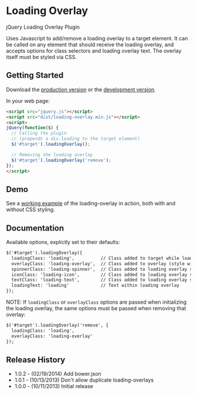 # Loading Overlay

jQuery Loading Overlay Plugin

Uses Javascript to add/remove a loading overlay to a target element. It can be
called on any element that should receive the loading overlay, and accepts
options for class selectors and loading overlay text. The overlay itself must be
styled via CSS.

## Getting Started
Download the [production version][min] or the [development version][max].

[min]: https://raw.github.com/jgerigmeyer/jquery-loading-overlay/master/dist/loading-overlay.min.js
[max]: https://raw.github.com/jgerigmeyer/jquery-loading-overlay/master/dist/loading-overlay.js

In your web page:

```html
<script src="jquery.js"></script>
<script src="dist/loading-overlay.min.js"></script>
<script>
jQuery(function($) {
  // Calling the plugin
  // (prepends a div.loading to the target element)
  $('#target').loadingOverlay();

  // Removing the loading overlay
  $('#target').loadingOverlay('remove');
});
</script>
```

## Demo

See a [working example] of the loading-overlay in action, both with and without
CSS styling.

[working example]: http://jgerigmeyer.github.io/jquery-loading-overlay/demo/

## Documentation

Available options, explictly set to their defaults:

```html
$('#target').loadingOverlay({
  loadingClass: 'loading',          // Class added to target while loading
  overlayClass: 'loading-overlay',  // Class added to overlay (style with CSS)
  spinnerClass: 'loading-spinner',  // Class added to loading overlay spinner
  iconClass: 'loading-icon',        // Class added to loading overlay spinner
  textClass: 'loading-text',        // Class added to loading overlay spinner
  loadingText: 'loading'            // Text within loading overlay
});
```

NOTE: If ``loadingClass`` or ``overlayClass`` options are passed when
initializing the loading overlay, the same options must be passed when removing
that overlay:

```html
$('#target').loadingOverlay('remove', {
  loadingClass: 'loading',
  overlayClass: 'loading-overlay'
});
```

## Release History

* 1.0.2 - (02/19/2014) Add bower.json
* 1.0.1 - (10/13/2013) Don't allow duplicate loading-overlays
* 1.0.0 - (10/11/2013) Initial release
